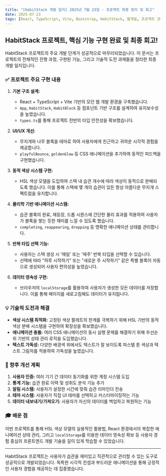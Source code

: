 ```yaml
---
title: "[HabitStack 개발 일지] 2025년 7월 23일 - 프로젝트 최종 정리 및 회고"
date: 2025-07-23
tags: [React, TypeScript, Vite, Bootstrap, HabitStack, 웹개발, 프로젝트 관리]
---
```


## HabitStack 프로젝트, 핵심 기능 구현 완료 및 최종 회고!

HabitStack 프로젝트의 주요 개발 단계가 성공적으로 마무리되었습니다. 이 문서는 프로젝트의 전체적인 진행 과정, 구현된 기능, 그리고 기술적 도전 과제들을 정리한 최종 개발 일지입니다.

### ✅ 프로젝트 주요 구현 내용

1.  **기본 구조 설계:**
    *   React + TypeScript + Vite 기반의 모던 웹 개발 환경을 구축했습니다.
    *   `App`, `HabitStack`, `HabitBlock` 등 컴포넌트 기반 구조를 설계하여 유지보수성을 높였습니다.
    *   `types.ts`를 통해 프로젝트 전반의 타입 안전성을 확보했습니다.

2.  **UI/UX 개선:**
    *   무지개와 나무 블록을 테마로 하여 사용자에게 친근하고 귀여운 시각적 경험을 제공합니다.
    *   `playfulBounce`, `goldenGlow` 등 CSS 애니메이션을 추가하여 동적인 피드백을 구현했습니다.

3.  **동적 색상 시스템 구현:**
    *   HSL 색상 모델을 도입하여 스택 내 습관 개수에 따라 색상이 동적으로 분배되도록 했습니다. 이를 통해 스택에 몇 개의 습관이 있든 항상 아름다운 무지개 스펙트럼을 유지합니다.

4.  **물리학 기반 애니메이션 시스템:**
    *   습관 블록의 완료, 재등장, 드롭 시퀀스에 간단한 물리 효과를 적용하여 사용자가 블록을 쌓는 듯한 재미를 느낄 수 있도록 했습니다.
    *   `completing`, `reappearing`, `dropping` 등 명확한 애니메이션 상태를 관리합니다.

5.  **반복 타입 선택 기능:**
    *   사용자는 스택 생성 시 '매일' 또는 '매주' 반복 타입을 선택할 수 있습니다.
    *   선택에 따라 "하루 시작하기" 또는 "새로운 주 시작하기" 같은 특별 블록이 자동으로 생성되어 사용자 편의성을 높였습니다.

6.  **데이터 영속성 구현:**
    *   브라우저의 `localStorage`를 활용하여 사용자가 생성한 모든 데이터를 저장합니다. 이를 통해 페이지를 새로고침해도 데이터가 유지됩니다.

### 💡 기술적 도전과 해결

*   **색상 시스템 최적화:** 고정된 색상 팔레트의 한계를 극복하기 위해 HSL 기반의 동적 색상 분배 시스템을 구현하여 확장성을 확보했습니다.
*   **애니메이션 충돌:** 여러 CSS 애니메이션의 동시 실행 문제를 해결하기 위해 우선순위 기반의 상태 관리 로직을 도입했습니다.
*   **텍스트 가독성:** 다양한 배경색 위에서도 텍스트가 잘 보이도록 파스텔 톤 색상과 텍스트 그림자를 적용하여 가독성을 높였습니다.

### 🚀 향후 개선 계획

1.  **사용자 인증:** 여러 기기 간 데이터 동기화를 위한 계정 시스템 도입
2.  **통계 기능:** 습관 완료 이력 및 성취도 분석 기능 추가
3.  **알림 시스템:** 사용자가 설정한 시간에 맞춰 습관 리마인더 전송
4.  **테마 시스템:** 사용자가 직접 UI 테마를 선택하고 커스터마이징하는 기능
5.  **데이터 내보내기/가져오기:** 사용자가 자신의 데이터를 백업하고 복원하는 기능

### 🎓 배운 점

이번 프로젝트를 통해 HSL 색상 모델의 실용적인 활용법, React 환경에서의 복잡한 애니메이션 상태 관리, 그리고 `localStorage`를 이용한 데이터 영속성 확보 등 사용자 경험 중심의 프론트엔드 개발 기술을 깊이 있게 학습할 수 있었습니다.

---

HabitStack 프로젝트는 사용자가 습관을 재미있고 직관적으로 관리할 수 있는 도구로 성공적으로 개발되었습니다. 독특한 시각적 컨셉과 부드러운 애니메이션을 통해 긍정적인 사용자 경험을 제공하는 데 집중했습니다.
